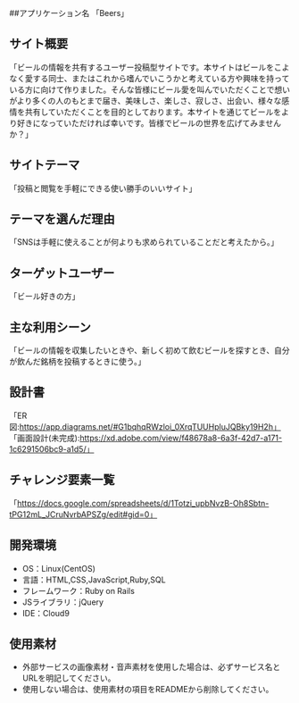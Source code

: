 ##アプリケーション名
「Beers」

## サイト概要
「ビールの情報を共有するユーザー投稿型サイトです。本サイトはビールをこよなく愛する同士、またはこれから嗜んでいこうかと考えている方や興味を持っている方に向けて作りました。そんな皆様にビール愛を叫んでいただくことで想いがより多くの人のもとまで届き、美味しさ、楽しさ、寂しさ、出会い、様々な感情を共有していただくことを目的としております。本サイトを通じてビールをより好きになっていただければ幸いです。皆様でビールの世界を広げてみませんか？」

## サイトテーマ
「投稿と閲覧を手軽にできる使い勝手のいいサイト」

## テーマを選んだ理由
「SNSは手軽に使えることが何よりも求められていることだと考えたから。」

## ターゲットユーザー
「ビール好きの方」

## 主な利用シーン
「ビールの情報を収集したいときや、新しく初めて飲むビールを探すとき、自分が飲んだ銘柄を投稿するときに使う。」

## 設計書
「ER図:https://app.diagrams.net/#G1bqhqRWzloi_0XrqTUUHpluJQBky19H2h」
「画面設計(未完成):https://xd.adobe.com/view/f48678a8-6a3f-42d7-a171-1c6291506bc9-a1d5/」

## チャレンジ要素一覧
「https://docs.google.com/spreadsheets/d/1Totzi_upbNvzB-Oh8Sbtn-tPG12mL_JCruNvrbAPSZg/edit#gid=0」

## 開発環境
- OS：Linux(CentOS)
- 言語：HTML,CSS,JavaScript,Ruby,SQL
- フレームワーク：Ruby on Rails
- JSライブラリ：jQuery
- IDE：Cloud9

## 使用素材
- 外部サービスの画像素材・音声素材を使用した場合は、必ずサービス名とURLを明記してください。
- 使用しない場合は、使用素材の項目をREADMEから削除してください。